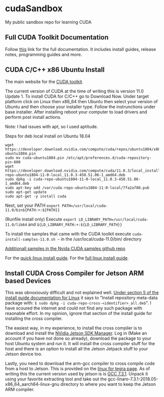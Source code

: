 # cudaSandbox
My public sandbox repo for learning CUDA

## Full CUDA Toolkit Documentation
Follow [this](https://docs.nvidia.com/cuda/index.html) link for the full 
documentation. It includes install guides, release notes, programming guides 
and more.
 
## CUDA C/C++ x86 Ubuntu Install
The main website for the [CUDA toolkit](https://developer.nvidia.com/cuda-toolkit).

The current version of CUDA at the time of writing this is version 11.0 Update 1. 
To install CUDA for C/C++ go to Download Now. Under target platform click on
Linux then x86_64 then Ubuntu then select your version of Ubuntu and then choose 
your installer type. Follow the instrunctions under base installer. After
installing reboot your computer to load drivers and perform post install actions.

Note: I had issues with apt, so I used aptitude.

Steps for deb local install on Ubuntu 18.04
```
wget https://developer.download.nvidia.com/compute/cuda/repos/ubuntu1804/x86_64/cuda-ubuntu1804.pin
sudo mv cuda-ubuntu1804.pin /etc/apt/preferences.d/cuda-repository-pin-600
wget https://developer.download.nvidia.com/compute/cuda/11.0.3/local_installers/cuda-repo-ubuntu1804-11-0-local_11.0.3-450.51.06-1_amd64.deb
sudo dpkg -i cuda-repo-ubuntu1804-11-0-local_11.0.3-450.51.06-1_amd64.deb
sudo apt-key add /var/cuda-repo-ubuntu1804-11-0-local/7fa2af80.pub
sudo apt-get update
sudo apt-get -y install cuda
```
Next, set your PATH `export PATH=/usr/local/cuda-11.0/bin${PATH:+:${PATH}}`

(Runfile install only) Execute `export LD_LIBRARY_PATH=/usr/local/cuda-11.0/lib64`
and `${LD_LIBRARY_PATH:+:${LD_LIBRARY_PATH}}`

To install the samples that came with the CUDA toolkit execute `cuda-install-samples-11.0.sh ~`
in the /usr/local/cuda-11.0/bin/ directory

[Additionall samples in the Nvida CUDA samples github repo](https://github.com/nvidia/cuda-samples)

For the [quick linux install guide](https://docs.nvidia.com/cuda/cuda-quick-start-guide/index.html#linux).
For the [full linux install guide](https://docs.nvidia.com/cuda/cuda-installation-guide-linux/index.html).

## Install CUDA Cross Compiler for Jetson ARM based Devices
This was obnoxiously difficult and not explained well. [Under section 5 of the install guide documentation for Linux](https://docs.nvidia.com/cuda/cuda-installation-guide-linux/index.html#cross-platform) it says to "Install repository meta-data package with: `$ sudo dpkg -i cuda-repo-cross-<identifier>_all.deb`".
I have scoured the internet and could not find any such package with reaonable 
effort. In my opinion, ignore that section of the install guide for installing 
the cross compiler.

The easiest way, in my experience, to install the cross compiler is to download 
and install the [NVidia Jetson SDK Manager](https://developer.nvidia.com/nvsdk-manager).
Log in (Make an account if you have not done so already), download the package to 
your host Ubuntu system and run it. It will install the cross compiler stuff for 
the host and there is an option to install all the Jetson Jetpack stuff to your 
Jetson device too.

Lastly, you need to download the arm-gcc compiler to cross compile code from
a host to Jetson. This is provided on the [linux for tegra page](https://developer.nvidia.com/embedded/linux-tegra).
As of writing this the current version used by jetson is is [GCC 7.3.1](https://developer.nvidia.com/embedded/dlc/l4t-gcc-7-3-1-toolchain-64-bit).
Unpack it using your favorite extracting tool and take out the gcc-linaro-7.3.1-2018.05-x86_64_aarch64-linux-gnu
directory to where you want to keep the Jetson ARM compiler.